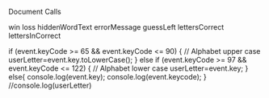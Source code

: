 Document Calls

win
loss
hiddenWordText
errorMessage
guessLeft
lettersCorrect
lettersInCorrect

if (event.keyCode >= 65 && event.keyCode <= 90) {
        // Alphabet upper case
        userLetter=event.key.toLowerCase();
    } else if (event.keyCode >= 97 && event.keyCode <= 122) {
        // Alphabet lower case
        userLetter=event.key;
    }
    else{
        console.log(event.key);
        console.log(event.keycode);
    }
    //console.log(userLetter)